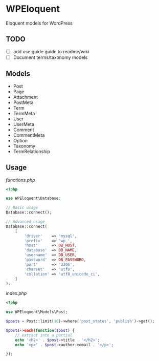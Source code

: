 # WPEloquent

Eloquent models for WordPress

## TODO

- [ ] add use guide guide to readme/wiki
- [ ] Document terms/taxonomy models

## Models

- Post
- Page
- Attachment
- PostMeta
- Term
- TermMeta
- User
- UserMeta
- Comment
- CommentMeta
- Option
- Taxonomy
- TermRelationship

## Usage

_functions.php_

```php
<?php

use WPEloquent\Database;

// Basic usage
Database::connect();

// Advanced usage
Database::connect(
    [
        'driver'    => 'mysql',
        'prefix'    => 'wp_',
        'host'      => DB_HOST,
        'database'  => DB_NAME,
        'username'  => DB_USER,
        'password'  => DB_PASSWORD,
        'port'      => '3306',
        'charset'   => 'utf8',
        'collation' => 'utf8_unicode_ci',
    ]
);
```

_index.php_

```php
<?php

use WPEloquent\Models\Post;

$posts = Post::limit(10)->where('post_status', 'publish')->get();

$posts->each(function($post) {
    // extract into a partial
    echo '<h2>' . $post->title . '</h2>';
    echo '<p>' . $post->author->email . '</p>';

});

```
